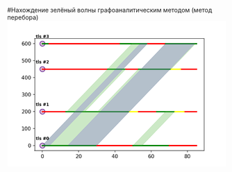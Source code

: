 #Нахождение зелёный волны графоаналитическим методом (метод перебора)
![Пример зелёной волны](images/Figure_4.png)
